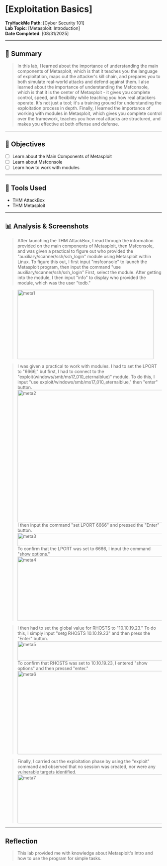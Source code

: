 # [Exploitation Basics]

**TryHackMe Path**: [Cyber Security 101]  
**Lab Topic**: [Metasploit: Introduction]  
**Date Completed**: [08/31/2025]

---

## 🧠 Summary

> In this lab, I learned about the importance of understanding the main components of Metasploit, which is that it teaches you the language of exploitation, maps out the attacker's kill chain, and prepares you to
both simulate real-world attacks and defend against them. I also learned about the importance of understanding the Msfconsole, which is that it is the center of Metasploit - it gives you complete control, speed, and
flexibility while teaching you how real attackers operate. It's not just a tool; it's a training ground for understanding the exploitation process in depth. Finally, I learned the importance of working with modules
in Metasploit, which gives you complete control over the framework, teaches you how real attacks are structured, and makes you effective at both offense and defense.

---

## 🎯 Objectives
- [ ] Learn about the Main Components of Metasploit
- [ ] Learn about Msfconsole
- [ ] Learn how to work with modules
      
---

## 🧰 Tools Used
- THM AttackBox
- THM Metasploit
  
---


## 📊 Analysis & Screenshots

> After launching the THM AttackBox, I read through the information provided on the main components of Metasploit, then Msfconsole, and was given a practical to figure out who provided the
"auxiliary/scanner/ssh/ssh_login" module using Metasploit within Linux. To figure this out, I first input "msfconsole" to launch the Metasploit program, then input the command "use auxiliary/scanner/ssh/ssh_login"
First, select the module. After getting into the module, I then input "info" to display who provided the module, which was the user "todb."

> <img width="437" height="223" alt="meta1" src="https://github.com/user-attachments/assets/567725e1-b6a4-4df9-9269-ddee50ecea92" />

> I was given a practical to work with modules. I had to set the LPORT to "6666," but first, I had to connect to the "exploit(windows/smb/ms17_010_eternalblue)" module. To do this, I input "use
exploit/windows/smb/ms17_010_eternalblue," then "enter" button.
> <img width="721" height="426" alt="meta2" src="https://github.com/user-attachments/assets/d930aa09-1e22-4e5b-b5a2-843ad6c23758" />
> I then input the command "set LPORT 6666" and pressed the "Enter" button.
> <img width="659" height="42" alt="meta3" src="https://github.com/user-attachments/assets/56f695fe-67db-4f83-abb7-13d01f2f6d8f" />
> To confirm that the LPORT was set to 6666, I input the command "show options."
> <img width="722" height="207" alt="meta4" src="https://github.com/user-attachments/assets/4d540b93-2b42-4775-b6ba-557578c912cf" />

> I then had to set the global value for RHOSTS to "10.10.19.23." To do this, I simply input "setg RHOSTS 10.10.19.23" and then press the "Enter" button.
> <img width="682" height="62" alt="meta5" src="https://github.com/user-attachments/assets/d7282a57-eeec-416c-8a60-5d8946f66fdd" />
> To confirm that RHOSTS was set to 10.10.19.23, I entered "show options" and then pressed "enter."
> <img width="721" height="268" alt="meta6" src="https://github.com/user-attachments/assets/7f1189cd-f03d-4ec2-9739-44864cd5dc5e" />

> Finally, I carried out the exploitation phase by using the "exploit" command and observed that no session was created, nor were any vulnerable targets identified.
> <img width="912" height="157" alt="meta7" src="https://github.com/user-attachments/assets/812f4f3b-cc20-4327-ae37-9ef055a0ec77" />

---

## Reflection

> This lab provided me with knowledge about Metasploit's Intro and how to use the program for simple tasks.
